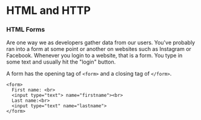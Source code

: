 # HTML and HTTP

### HTML Forms

Are one way we as developers gather data from our users.  You've probably ran into a form at some point or another on websites such as Instagram or Facebook.  Whenever you login to a website, that is a form.  You type in some text and usually hit the "login" button.  

A form has the opening tag of `<form>` and a closing tag of `</form>`. 

```
<form>
  First name: <br>
  <input type="text"> name="firstname"><br>
  Last name:<br>
  <input type="text" name="lastname">
</form>
```